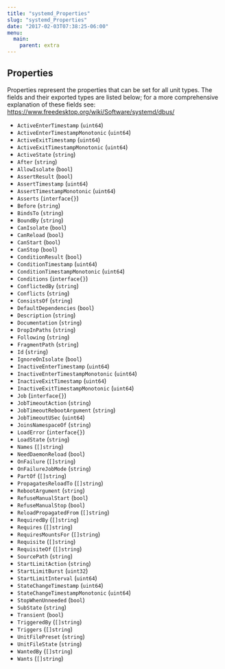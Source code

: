 ```yaml
---
title: "systemd_Properties"
slug: "systemd_Properties"
date: "2017-02-03T07:38:25-06:00"
menu:
  main:
    parent: extra
---
```

## Properties

Properties represent the properties that can be set for all unit types. The
fields and their exported types are listed below; for a more comprehensive
explanation of these fields see:
https://www.freedesktop.org/wiki/Software/systemd/dbus/

- `ActiveEnterTimestamp` (`uint64`)
- `ActiveEnterTimestampMonotonic` (`uint64`)
- `ActiveExitTimestamp` (`uint64`)
- `ActiveExitTimestampMonotonic` (`uint64`)
- `ActiveState` (`string`)
- `After` (`string`)
- `AllowIsolate` (`bool`)
- `AssertResult` (`bool`)
- `AssertTimestamp` (`uint64`)
- `AssertTimestampMonotonic` (`uint64`)
- `Asserts` (`interface{}`)
- `Before` (`string`)
- `BindsTo` (`string`)
- `BoundBy` (`string`)
- `CanIsolate` (`bool`)
- `CanReload` (`bool`)
- `CanStart` (`bool`)
- `CanStop` (`bool`)
- `ConditionResult` (`bool`)
- `ConditionTimestamp` (`uint64`)
- `ConditionTimestampMonotonic` (`uint64`)
- `Conditions` (`interface{}`)
- `ConflictedBy` (`string`)
- `Conflicts` (`string`)
- `ConsistsOf` (`string`)
- `DefaultDependencies` (`bool`)
- `Description` (`string`)
- `Documentation` (`string`)
- `DropInPaths` (`string`)
- `Following` (`string`)
- `FragmentPath` (`string`)
- `Id` (`string`)
- `IgnoreOnIsolate` (`bool`)
- `InactiveEnterTimestamp` (`uint64`)
- `InactiveEnterTimestampMonotonic` (`uint64`)
- `InactiveExitTimestamp` (`uint64`)
- `InactiveExitTimestampMonotonic` (`uint64`)
- `Job` (`interface{}`)
- `JobTimeoutAction` (`string`)
- `JobTimeoutRebootArgument` (`string`)
- `JobTimeoutUSec` (`uint64`)
- `JoinsNamespaceOf` (`string`)
- `LoadError` (`interface{}`)
- `LoadState` (`string`)
- `Names` (`[]string`)
- `NeedDaemonReload` (`bool`)
- `OnFailure` (`[]string`)
- `OnFailureJobMode` (`string`)
- `PartOf` (`[]string`)
- `PropagatesReloadTo` (`[]string`)
- `RebootArgument` (`string`)
- `RefuseManualStart` (`bool`)
- `RefuseManualStop` (`bool`)
- `ReloadPropagatedFrom` (`[]string`)
- `RequiredBy` (`[]string`)
- `Requires` (`[]string`)
- `RequiresMountsFor` (`[]string`)
- `Requisite` (`[]string`)
- `RequisiteOf` (`[]string`)
- `SourcePath` (`string`)
- `StartLimitAction` (`string`)
- `StartLimitBurst` (`uint32`)
- `StartLimitInterval` (`uint64`)
- `StateChangeTimestamp` (`uint64`)
- `StateChangeTimestampMonotonic` (`uint64`)
- `StopWhenUnneeded` (`bool`)
- `SubState` (`string`)
- `Transient` (`bool`)
- `TriggeredBy` (`[]string`)
- `Triggers` (`[]string`)
- `UnitFilePreset` (`string`)
- `UnitFileState` (`string`)
- `WantedBy` (`[]string`)
- `Wants` (`[]string`)
